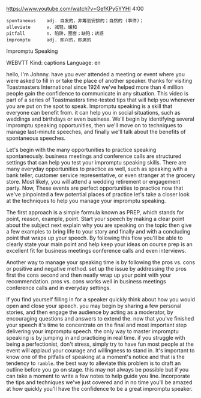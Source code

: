 https://www.youtube.com/watch?v=GefKPy5YYHI
4:00

```  
spontaneous    adj. 自发的，非筹划安排的；自然的 (事件)；  
alleviate      v. 减轻，缓和      
pitfall        n. 陷阱，圈套；缺陷；诱惑
impromptu      adj. 即兴的，即席的     
```
Impromptu Speaking

WEBVTT Kind: captions Language: en 

hello, I'm Johnny. have you ever attended a meeting or event where you were asked to fill in or take the place of another speaker. thanks for visiting Toastmasters International since 1924 we've helped more than 4 million people gain the confidence to communicate in any situation. This video is part of a series of Toastmasters time-tested tips that will help you whenever you are put on the spot to speak. Impromptu speaking is a skill that everyone can benefit from. it can help you in social situations, such as weddings and birthdays or even business. We'll begin by identifying several impromptu speaking opportunities, then we'll move on to techniques to manage last-minute speeches, and finally we'll talk about the benefits of spontaneous speeches. 

Let's begin with the many opportunities to practice speaking spontaneously. business meetings and conference calls are structured settings that can help you test your impromptu speaking skills. There are many everyday opportunities to practice as well, such as speaking with a bank teller, customer service representative, or even stranger at the grocery store. Most likely, you will attend a wedding retirement or engagement party. Now, These events are perfect opportunities to practice now that we've pinpointed a few potential places of practice let's take a closer look at the techniques to help you manage your impromptu speaking. 

The first approach is a simple formula known as PREP, which stands for point, reason, example, point. Start your speech by making a clear point about the subject next explain why you are speaking on the topic then give a few examples to bring life to your story and finally and with a concluding point that wraps up your speech. By following this flow you'll be able to clearly state your main point and help keep your ideas on course prep is an excellent fit for business meetings conference calls and even interviews. 

Another way to manage your speaking time is by following the pros vs. cons or positive and negative method. set up the issue by addressing the pros first the cons second and then neatly wrap up your point with your recommendation. pros vs. cons works well in business meetings conference calls and in everyday settings. 

If you find yourself filling in for a speaker quickly think about how you would open and close your speech. you may begin by sharing a few personal stories, and then engage the audience by acting as a moderator, by encouraging questions and answers to extend the. now that you've finished your speech it's time to concentrate on the final and most important step delivering your impromptu speech. the only way to master impromptu speaking is by jumping in and practicing in real time. if you struggle with being a perfectionist, don't stress, simply try to have fun most people at the event will applaud your courage and willingness to stand in. It's important to know one of the pitfalls of speaking at a moment's notice and that is the tendency to `ramble`. the best way to alleviate this problem is to draft an outline before you go on stage. this may not always be possible but if you can take a moment to write a few notes to help guide you line. Incorporate the tips and techniques we've just covered and in no time you'll be amazed at how quickly you'll have the confidence to be a great impromptu speaker. 